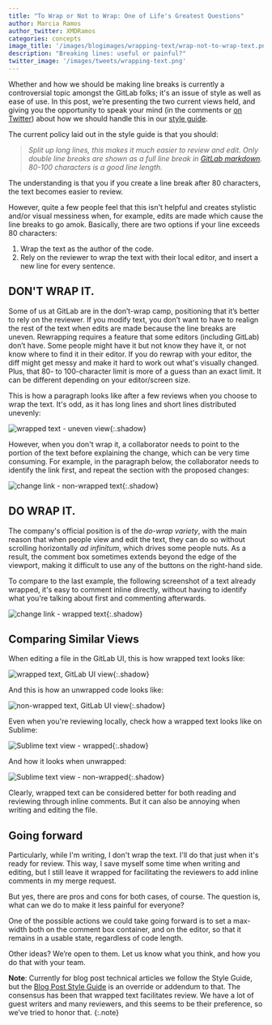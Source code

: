 ```yaml
---
title: "To Wrap or Not to Wrap: One of Life's Greatest Questions"
author: Marcia Ramos
author_twitter: XMDRamos
categories: concepts
image_title: '/images/blogimages/wrapping-text/wrap-not-to-wrap-text.png'
description: "Breaking lines: useful or painful?"
twitter_image: '/images/tweets/wrapping-text.png'
---
```


Whether and how we should be making line breaks is currently a
controversial topic amongst the GitLab folks;
it's an issue of style as well as ease of use.
In this post, we’re presenting the two current views held, and 
giving you the opportunity to speak your mind
(in the comments or [on Twitter][twitter]) about how we should
handle this in our [style guide][style-guide].
 
The current policy laid out in the style guide is that you should:

> _Split up long lines, this makes it much easier to review and edit.
Only double line breaks are shown as a full line break in
[GitLab markdown][markdown]. 80-100 characters is a good line length._

<!-- more -->

The understanding is that you if you create a line break after
80 characters, the text becomes easier to review.

However, quite a few people feel that this isn't helpful
and creates stylistic and/or visual messiness when,
for example, edits are made which cause the line breaks to go amok.
Basically, there are two options if your line exceeds 80 characters:

1. Wrap the text as the author of the code.
1. Rely on the reviewer to wrap the text with their
local editor, and insert a new line for every sentence.

## DON'T WRAP IT.

Some of us at GitLab are in the don’t-wrap camp, positioning
that it’s better to rely on the reviewer. If you modify text,
you don’t want to have to realign the rest of the text when
edits are made because the line breaks are uneven. Rewrapping
requires a feature that some editors (including GitLab)
don’t have. Some people might have it but not know they
have it, or not know where to find it in their editor.
If you do rewrap with your editor, the diff might get messy
and make it hard to work out what's visually changed.
Plus, that 80- to 100-character limit is more of a guess
than an exact limit. It can be different depending on your
editor/screen size.

This is how a paragraph looks like after a few reviews when
you choose to wrap the text. It's odd, as it has long lines
and short lines distributed unevenly:

![wrapped text - uneven view](/images/blogimages/wrapping-text/wrapped-text-after-reviews.png){:.shadow}

However, when you don't wrap it, a collaborator needs to
point to the portion of the text before explaining the change,
which can be very time consuming. For example, in the paragraph
below, the collaborator needs to identify the link first, and
repeat the section with the proposed changes:

![change link - non-wrapped text](/images/blogimages/wrapping-text/unwrapped-text-worse-to-review.png){:.shadow}

## DO WRAP IT.

The company's official position is of the _do-wrap variety_,
with the main reason that when people view and edit the text,
they can do so without scrolling horizontally _ad infinitum_,
which drives some people nuts. As a result, the comment 
box sometimes extends beyond the edge of the viewport, making
it difficult to use any of the buttons on the right-hand side.

To compare to the last example, the following screenshot
of a text already wrapped, it's easy to comment inline directly,
without having to identify what you're talking about first
and commenting afterwards.

![change link - wrapped text](/images/blogimages/wrapping-text/wrapped-text-easier-to-review.png){:.shadow}

## Comparing Similar Views

When editing a file in the GitLab UI, this is how wrapped text
looks like:

![wrapped text, GitLab UI view](/images/blogimages/wrapping-text/gitlab-ui-wrapped-text.png){:.shadow}

And this is how an unwrapped code looks like:

![non-wrapped text, GitLab UI view](/images/blogimages/wrapping-text/gitlab-ui-non-wrapped-text.png){:.shadow}

Even when you're reviewing locally, check how a wrapped
text looks like on Sublime:

![Sublime text view - wrapped](/images/blogimages/wrapping-text/wrapped-text-easier-to-read.png){:.shadow}

And how it looks when unwrapped:

![Sublime text view - non-wrapped](/images/blogimages/wrapping-text/unwrapped-text-scroll-horizontally.png){:.shadow}

Clearly, wrapped text can be considered better for both reading
and reviewing through inline comments. But it can also be annoying
when writing and editing the file.

## Going forward

Particularly, while I'm writing, I don't wrap the text. I'll
do that just when it's ready for review. This way, I save myself
some time when writing and editing, but I still leave it wrapped
for facilitating the reviewers to add inline comments in my
merge request.

But yes, there are pros and cons for both cases, of course. The
question is, what can we do to make it less painful for everyone?

One of the possible actions we could take going forward is to set
a max-width both on the comment box container, and on the editor,
so that it remains in a usable state, regardless of code length.

Other ideas? We’re open to them. Let us know what you think, and
how you do that with your team.

**Note**: Currently for blog post technical articles we follow the
Style Guide, but the [Blog Post Style Guide][blog-style-guide] is
an override or addendum to that. The consensus has been that wrapped
text facilitates review. We have a lot of guest writers and many
reviewers, and this seems to be their preference, so we’ve tried
to honor that.
{:.note}

<!-- identifiers -->

[markdown]: https://docs.gitlab.com/ce/user/markdown.html
[sid-twitter]: https://twitter.com/sytses
[style-guide]: https://docs.gitlab.com/ce/development/doc_styleguide.html#text
[twitter]: https://twitter.com/gitlab
[blog-style-guide]: /handbook/marketing/blog/#styles-guidelines
